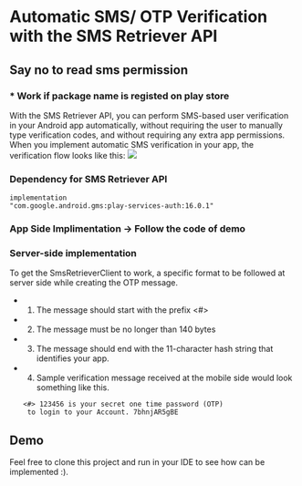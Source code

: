 # Automatic SMS/ OTP Verification with the SMS Retriever API
## Say no to read sms permission

### * Work if package name is registed on play store

With the SMS Retriever API, you can perform SMS-based user verification in your Android app automatically, without requiring the user to manually type verification codes, and without requiring any extra app permissions. When you implement automatic SMS verification in your app, the verification flow looks like this:
<img src="https://developers.google.com/identity/sms-retriever/flow-overview.png">


### Dependency for SMS Retriever API
<code>implementation "com.google.android.gms:play-services-auth:16.0.1"</code>

### App Side Implimentation -> Follow the code of demo

### Server-side implementation

To get the SmsRetrieverClient to work, a specific format to be followed at server side while creating the OTP message.

* 1. The message should start with the prefix <#>
* 2. The message must be no longer than 140 bytes
* 3. The message should end with the 11-character hash string that identifies your app.
* 4. Sample verification message received at the mobile side would look something like this.
    ```
    <#> 123456 is your secret one time password (OTP)
     to login to your Account. 7bhnjAR5gBE
     ```
## Demo
Feel free to clone this project and run in your IDE to see how can be implemented :).
